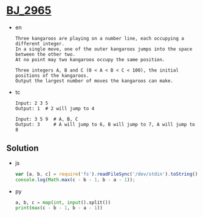 # [BJ_2965](https://acmicpc.net/problem/2965)

* en

  ```en
  Three kangaroos are playing on a number line, each occupying a different integer.
  In a single move, one of the outer kangaroos jumps into the space between the other two.
  At no point may two kangaroos occupy the same position.

  Three integers A, B and C (0 < A < B < C < 100), the initial positions of the kangaroos.
  Output the largest number of moves the kangaroos can make.
  ```

* tc

  ```tc
  Input: 2 3 5
  Output: 1  # 2 will jump to 4

  Input: 3 5 9  # A, B, C
  Output: 3     # A will jump to 6, B will jump to 7, A will jump to 8
  ```

## Solution

* js

  ```js
  var [a, b, c] = require('fs').readFileSync('/dev/stdin').toString().split(' ').map(Number);
  console.log(Math.max(c - b - 1, b - a - 1));
  ```

* py

  ```py
  a, b, c = map(int, input().split())
  print(max(c - b - 1, b - a - 1))
  ```
